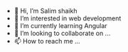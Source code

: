 - 👋 Hi, I’m Salim shaikh
- 👀 I’m interested in web development
- 🌱 I’m currently learning Angular
- 💞️ I’m looking to collaborate on ...
- 📫 How to reach me ...

<!---
salimshaikh00769/salimshaikh00769 is a ✨ special ✨ repository because its `README.md` (this file) appears on your GitHub profile.
You can click the Preview link to take a look at your changes.
--->

